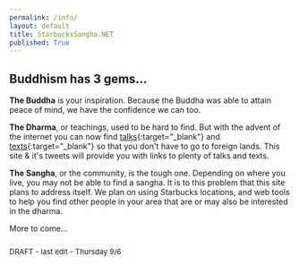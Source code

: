 ```yaml
---
permalink: /info/
layout: default
title: StarbucksSangha.NET
published: True
---
```

## Buddhism has 3 gems...

<b>The Buddha</b> is your inspiration. Because the Buddha was able to attain peace of mind, we have the confidence we can too.

<b>The Dharma</b>, or teachings, used to be hard to find. But with the advent of the internet you can now find [talks](https://www.dhammatalks.org/mp3_collections_index.html){:target="_blank"} and [texts](https://www.dhammatalks.org/suttas/index.html){:target="_blank"} so that you don't have to go to foreign lands. This site & it's tweets will provide you with links to plenty of talks and texts.

<b>The Sangha</b>, or the community, is the tough one. Depending on where you live, you may not be able to find a sangha. It is to this problem that this site plans to address itself. We plan on using Starbucks locations, and web tools to help you find other people in your area that are or may also be interested in the dharma.

More to come...

<div style="float; margin-bottom:25px;"></div>
<font size="-1">DRAFT - last edit - Thursday 9/6 </font>
